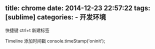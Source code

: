 title: chrome
date: 2014-12-23 22:57:22
tags: [sublime]
categories:
      - 开发环境
---

快捷键
ctrl+t 新建标签

Timeline
添加时间戳
console.timeStamp('oninit');